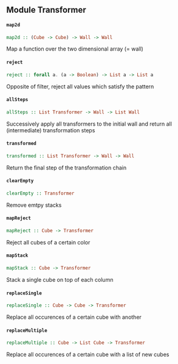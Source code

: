 ## Module Transformer

#### `map2d`

``` purescript
map2d :: (Cube -> Cube) -> Wall -> Wall
```

Map a function over the two dimensional array (= wall)

#### `reject`

``` purescript
reject :: forall a. (a -> Boolean) -> List a -> List a
```

Opposite of filter, reject all values which satisfy the pattern

#### `allSteps`

``` purescript
allSteps :: List Transformer -> Wall -> List Wall
```

Successively apply all transformers to the initial wall and return
all (intermediate) transformation steps

#### `transformed`

``` purescript
transformed :: List Transformer -> Wall -> Wall
```

Return the final step of the transformation chain

#### `clearEmpty`

``` purescript
clearEmpty :: Transformer
```

Remove emtpy stacks

#### `mapReject`

``` purescript
mapReject :: Cube -> Transformer
```

Reject all cubes of a certain color

#### `mapStack`

``` purescript
mapStack :: Cube -> Transformer
```

Stack a single cube on top of each column

#### `replaceSingle`

``` purescript
replaceSingle :: Cube -> Cube -> Transformer
```

Replace all occurences of a certain cube with another

#### `replaceMultiple`

``` purescript
replaceMultiple :: Cube -> List Cube -> Transformer
```

Replace all occurences of a certain cube with a list of new cubes


